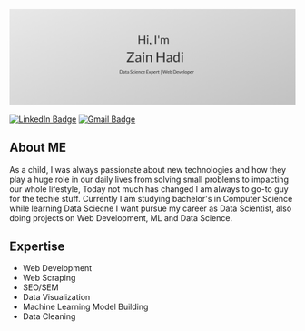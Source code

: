 ![Zain's GitHub Banner](./assets/header_github.png)

[![LinkedIn Badge](https://img.shields.io/badge/LinkedIn-0077B5?style=for-the-badge&logo=linkedin&logoColor=white)](https://www.linkedin.com/in/zain-hadi-0519912a/)
[![Gmail Badge](https://img.shields.io/badge/Gmail-D14836?style=for-the-badge&logo=gmail&logoColor=white)](zain.hadi26@gmail.com)
## About ME
As a child, I was always passionate about new technologies and how they play a huge role in our daily lives from solving small problems to impacting our whole lifestyle, Today not much has changed I am always to go-to guy for the techie stuff.
Currently I am studying bachelor's in Computer Science while learning Data Sciecne I want pursue my career as Data Scientist, also doing projects on Web Development, ML and Data Science. 

## Expertise
- Web Development 
- Web Scraping 
- SEO/SEM 
- Data Visualization
- Machine Learning Model Building 
- Data Cleaning


